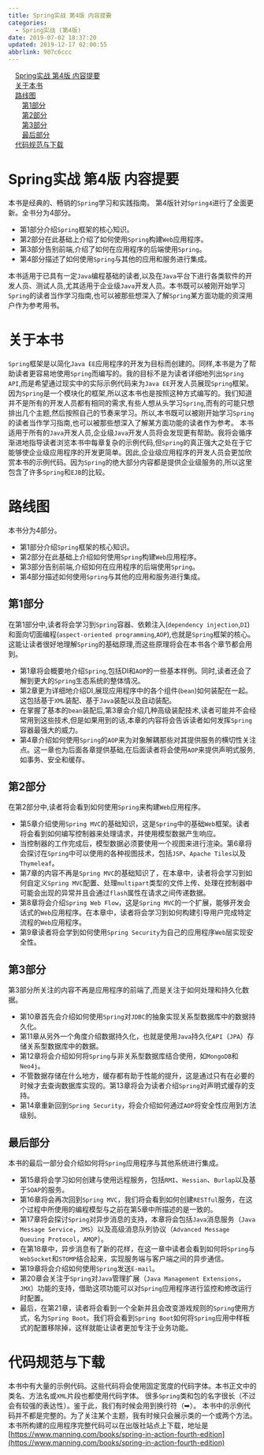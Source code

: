 ```yaml
---
title: Spring实战 第4版 内容提要
categories: 
  - Spring实战 (第4版)
date: 2019-07-02 18:37:20
updated: 2019-12-17 02:00:55
abbrlink: 907c6ccc
---
```

<div id='my_toc'><a href="/ReadingNotes/907c6ccc/#Spring实战-第4版-内容提要" class="header_1">Spring实战 第4版 内容提要</a>&nbsp;<br><a href="/ReadingNotes/907c6ccc/#关于本书" class="header_1">关于本书</a>&nbsp;<br><a href="/ReadingNotes/907c6ccc/#路线图" class="header_1">路线图</a>&nbsp;<br><a href="/ReadingNotes/907c6ccc/#第1部分" class="header_2">第1部分</a>&nbsp;<br><a href="/ReadingNotes/907c6ccc/#第2部分" class="header_2">第2部分</a>&nbsp;<br><a href="/ReadingNotes/907c6ccc/#第3部分" class="header_2">第3部分</a>&nbsp;<br><a href="/ReadingNotes/907c6ccc/#最后部分" class="header_2">最后部分</a>&nbsp;<br><a href="/ReadingNotes/907c6ccc/#代码规范与下载" class="header_1">代码规范与下载</a>&nbsp;<br></div>
<style>.header_1{margin-left: 1em;}.header_2{margin-left: 2em;}.header_3{margin-left: 3em;}.header_4{margin-left: 4em;}.header_5{margin-left: 5em;}.header_6{margin-left: 6em;}</style>
<!--more-->
<script>if (navigator.platform.search('arm')==-1){document.getElementById('my_toc').style.display = 'none';}var e,p = document.getElementsByTagName('p');while (p.length>0) {e = p[0];e.parentElement.removeChild(e);}</script>

<!--end-->
# Spring实战 第4版 内容提要 #
本书是经典的、畅销的`Spring`学习和实践指南。
第4版针对`Spring4`进行了全面更新。全书分为4部分。
- 第1部分介绍`Spring`框架的核心知识。
- 第2部分在此基础上介绍了如何使用`Spring`构建`Web`应用程序。
- 第3部分告别前端,介绍了如何在应用程序的后端使用`Spring`。
- 第4部分描述了如何使用`Spring`与其他的应用和服务进行集成。

本书适用于已具有一定`Java`编程基础的读者,以及在`Java`平台下进行各类软件的开发人员、测试人员,尤其适用于企业级`Java`开发人员。本书既可以被刚开始学习`Spring`的读者当作学习指南,也可以被那些想深入了解`Spring`某方面功能的资深用户作为参考用书。

# 关于本书 #
`Spring`框架是以简化`Java EE`应用程序的开发为目标而创建的。同样,本书是为了帮助读者更容易地使用`Spring`而编写的。我的目标不是为读者详细地列出`Spring API`,而是希望通过现实中的实际示例代码来为`Java EE`开发人员展现`Spring`框架。因为`Spring`是一个模块化的框架,所以这本书也是按照这种方式编写的。我们知道并不是所有的开发人员都有相同的需求,有些人想从头学习`Spring`,而有的可能只想排出几个主题,然后按照自己的节奏来学习。所以,本书既可以被刚开始学习`Spring`的读者当作学习指南,也可以被那些想深入了解某方面功能的读者作为参考。
本书适用于所有的`Java`开发人员,企业级`Java`开发人员将会发现更有帮助。我将会循序渐进地指导读者浏览本书中每章复杂的示例代码,但`Spring`的真正强大之处在于它能够使企业级应用程序的开发更简单。因此,企业级应用程序的开发人员会更加欣赏本书的示例代码。因为`Spring`的绝大部分内容都是提供企业级服务的,所以这里包含了许多`Spring`和`EJB`的比较。
# 路线图 #
本书分为4部分。
- 第1部分介绍`Spring`框架的核心知识。
- 第2部分在此基础上介绍如何使用`Spring`构建`Web`应用程序。
- 第3部分告别前端,介绍如何在应用程序的后端使用`Spring`。
- 第4部分描述如何使用`Spring`与其他的应用和服务进行集成。

## 第1部分 ##
在第1部分中,读者将会学习到`Spring`容器、依赖注入(`dependency injection`,`DI`)和面向切面编程(`aspect-oriented programming`,`AOP`),也就是`Spring`框架的核心。这能让读者很好地理解`Spring`的基础原理,而这些原理将会在本书各个章节都会用到。
- 第1章将会概要地介绍`Spring`,包括DI和`AOP`的一些基本样例。同时,读者还会了解到更大的`Spring`生态系统的整体情况。
- 第2章更为详细地介绍DI,展现应用程序中的各个组件(`bean`)如何装配在一起。这包括基于`XML`装配、基于`Java`装配以及自动装配。
- 在掌握了基本的`bean`装配后,第3章会介绍几种高级装配技术,读者可能并不会经常用到这些技术,但是如果用到的话,本章的内容将会告诉读者如何发挥`Spring`容器最强大的威力。
- 第4章介绍如何使用`Spring`的`AOP`来为对象解耦那些对其提供服务的横切性关注点。这一章也为后面各章提供基础,在后面读者将会使用`AOP`来提供声明式服务,如事务、安全和缓存。

## 第2部分 ##
在第2部分中,读者将会看到如何使用`Spring`来构建`Web`应用程序。
- 第5章介绍使用`Spring MVC`的基础知识，这是`Spring`中的基础`Web`框架。读者将会看到如何编写控制器来处理请求，并使用模型数据产生响应。
- 当控制器的工作完成后，模型数据必须要使用一个视图来进行渲染。第6章将会探讨在`Spring`中可以使用的各种视图技术，包括`JSP`、`Apache Tiles`以及`Thymeleaf`。
- 第7章的内容不再是`Spring MVC`的基础知识了，在本章中，读者将会学习到如何自定义`Spring MVC`配置、处理`multipart`类型的文件上传、处理在控制器中可能会出现的异常并且会通过`flash`属性在请求之间传递数据。
- 第8章将会介绍`Spring Web Flow`，这是`Spring MVC`的一个扩展，能够开发会话式的`Web`应用程序。在本章中，读者将会学习到如何构建引导用户完成特定流程的`Web`应用程序。
- 第9章读者将会学到如何使用`Spring Security`为自己的应用程序`Web`层实现安全性。

## 第3部分 ##
第3部分所关注的内容不再是应用程序的前端了,而是关注于如何处理和持久化数据。
- 第10章首先会介绍如何使用`Spring`对`JDBC`的抽象实现关系型数据库中的数据持久化。
- 第11章从另外一个角度介绍数据持久化，也就是使用`Java`持久化`API`（`JPA`）存储关系型数据库中的数据。
- 第12章将会介绍如何将`Spring`与非关系型数据库结合使用，如`MongoDB`和`Neo4j`。
- 不管数据存储在什么地方，缓存都有助于性能的提升，这是通过只有在必要的时候才去查询数据库实现的。第13章将会为读者介绍`Spring`对声明式缓存的支持。
- 第14章重新回到`Spring Security`，将会介绍如何通过`AOP`将安全性应用到方法级别。

## 最后部分 ##
本书的最后一部分会介绍如何将`Spring`应用程序与其他系统进行集成。
- 第15章将会学习如何创建与使用远程服务，包括`RMI`、`Hessian`、`Burlap`以及基于`SOAP`的服务。
- 第16章将会再次回到`Spring MVC`，我们将会看到如何创建`RESTful`服务，在这个过程中所使用的编程模型与之前在第5章中所描述的是一致的。
- 第17章将会探讨`Spring`对异步消息的支持，本章将会包括`Java`消息服务（`Java Message Service`，`JMS`）以及高级消息队列协议（`Advanced Message Queuing Protocol`，`AMQP`）。
- 在第18章中，异步消息有了新的花样，在这一章中读者会看到如何将`Spring`与`WebSocket`和`STOMP`结合起来，实现服务端与客户端之间的异步通信。
- 第19章将会介绍如何使用`Spring`发送`E-mail`。
- 第20章会关注于`Spring`对`Java`管理扩展（`Java Management Extensions`，`JMX`）功能的支持，借助这项功能可以对`Spring`应用程序进行监控和修改运行时配置。
- 最后，在第21章，读者将会看到一个全新并且会改变游戏规则的`Spring`使用方式，名为`Spring Boot`。我们将会看到`Spring Boot`如何将`Spring`应用中样板式的配置移除掉，这样就能让读者更加专注于业务功能。

# 代码规范与下载 #
本书中有大量的示例代码。这些代码将会使用固定宽度的代码字体。本书正文中的类名、方法名或`XML`片段也都使用代码字体。
很多`Spring`类和包的名字很长（不过会有较强的表达性）。鉴于此，我们有时候会用到换行符（➥）。
本书中的示例代码并不都是完整的。为了关注某个主题，我有时候只会展示类的一个或两个方法。本书所构建的应用程序完整代码可以在出版社站点上下载，地址是[https://www.manning.com/books/spring-in-action-fourth-edition](https://www.manning.com/books/spring-in-action-fourth-edition)

